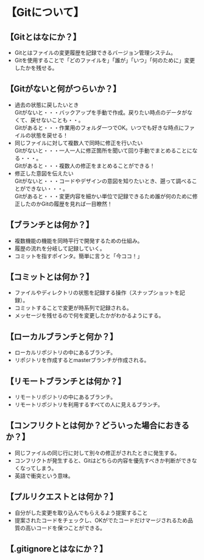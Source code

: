 # 【Gitについて】  
## 【Gitとはなにか？】  
- Gitとはファイルの変更履歴を記録できるバージョン管理システム。  
- Gitを使用することで「どのファイルを」「誰が」「いつ」「何のために」変更したかを残せる。
## 【Gitがないと何がつらいか？】  
- 過去の状態に戻したいとき  
Gitがないと・・・バックアップを手動で作成。戻りたい時点のデータがなくて、戻せないことも・・。  
Gitがあると・・・作業用のフォルダ一つでOK。いつでも好きな時点にファイルの状態を戻せる！  
- 同じファイルに対して複数人で同時に修正を行いたい  
Gitがないと・・・一人一人に修正箇所を聞いて回り手動でまとめることになる・・・。  
Gitがあると・・・複数人の修正をまとめることができる！  
- 修正した意図を伝えたい  
Gitがないと・・・コードやデザインの意図を知りたいとき、遡って調べることができない・・・。  
Gitがあると・・・変更内容を細かい単位で記録できるため誰が何のために修正したのかGitの履歴を見れば一目瞭然！  

## 【ブランチとは何か？】  
- 複数機能の機能を同時平行で開発するための仕組み。  
- 履歴の流れを分岐して記録していく。
- コミットを指すポインタ。簡単に言うと「今ココ！」  

## 【コミットとは何か？】  
- ファイルやディレクトリの状態を記録する操作（スナップショットを記録）。
- コミットすることで変更が時系列で記録される。
- メッセージを残せるので何を変更したかがわかるようにする。

## 【ローカルブランチと何か？】  
- ローカルリポジトリの中にあるブランチ。  
- リポジトリを作成するとmasterブランチが作成される。  

## 【リモートブランチとは何か？】  
- リモートリポジトリの中にあるブランチ。  
- リモートリポジトリを利用するすべての人に見えるブランチ。  

## 【コンフリクトとは何か？どういった場合におきるか？】  
- 同じファイルの同じ行に対して別々の修正がされたときに発生する。  
- コンフリクトが発生すると、Gitはどちらの内容を優先すべきか判断ができなくなってしまう。  
- 英語で衝突という意味。  

## 【プルリクエストとは何か？】  
- 自分がした変更を取り込んでもらえるよう提案すること  
- 提案されたコードをチェックし、OKがでたコードだけマージされるため品質の高いコードを保つことができる。  

## 【.gitignoreとはなにか？】  
